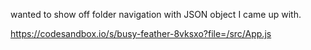 wanted to show off folder navigation with JSON object I came up with.

https://codesandbox.io/s/busy-feather-8vksxo?file=/src/App.js
